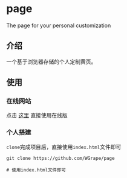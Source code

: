 # page
The page for your personal customization

## 介绍
一个基于浏览器存储的个人定制黄页。

## 使用

### 在线网站
点击 [这里](https://wgrape.github.io/page/) 直接使用在线版

### 个人搭建
```clone```完成项目后，直接使用```index.html```文件即可

```shell
git clone https://github.com/WGrape/page

# 使用index.html文件即可
```
